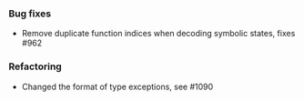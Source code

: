 <!-- NOTE:
     Release notes for unreleased changes go here, following this format:

        ### Features

         * Change description, see #123

        ### Bug fixes

         * Some bug fix, see #124

     DO NOT LEAVE A BLANK LINE BELOW THIS PREAMBLE -->
### Bug fixes

* Remove duplicate function indices when decoding symbolic states, fixes #962

### Refactoring

* Changed the format of type exceptions, see #1090
